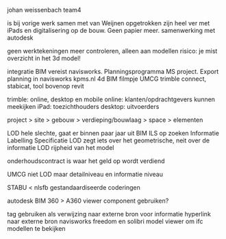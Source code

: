 johan weissenbach
team4

is bij vorige werk samen met van Weijnen opgetrokken
zijn heel ver met iPads en digitalisering op de bouw. Geen papier meer.
samenwerking met autodesk

geen werktekeningen meer controleren, alleen aan modellen
risico: je mist overzicht in het 3d model!

integratie BIM vereist
navisworks. Planningsprogramma MS project. Export planning in navisworks
kpms.nl
4d BIM filmpje UMCG
trimble connect, stabicat, tool bovenop revit

trimble: online, desktop en mobile
online: klanten/opdrachtgevers kunnen meekijken
iPad: toezichthouders
desktop: uitvoerders

project > site > gebouw > verdieping/bouwlaag > space > elementen

LOD hele slechte, gaat er binnen paar jaar uit
BIM ILS op zoeken Informatie Labelling Specificatie
LOD zegt iets over het geometrische, neit over de informatie
LOD  rijpheid van het model

onderhoudscontract is waar het geld op wordt verdiend

UMCG niet LOD maar 
detailniveau en informatie niveau

STABU < nlsfb
gestandaardiseerde coderingen

autodesk BIM 360 > A360 viewer
component gebruiken?

tag gebruiken als verwijzing naar externe bron voor informatie
hyperlink naar externe bron
navisworks freedom en solibri model viewer om ifc modellen te bekijken